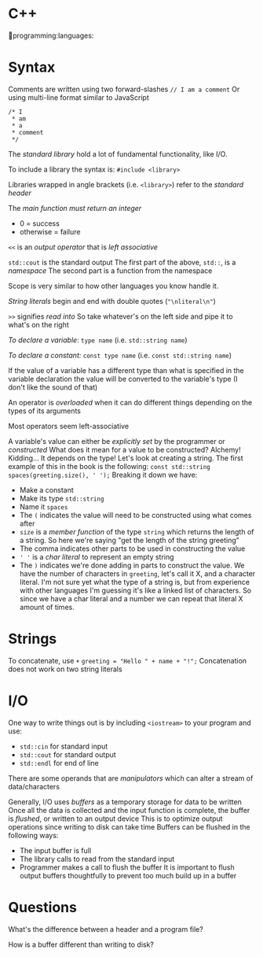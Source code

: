 # C++
:book:programming:languages:


# Syntax
Comments are written using two forward-slashes
`// I am a comment`
Or using multi-line format similar to JavaScript
```
/* I
 * am
 * a
 * comment
 */
```

The *standard library* hold a lot of fundamental functionality, like I/O.

To include a library the syntax is:
`#include <library>`

Libraries wrapped in angle brackets (i.e. `<library>`) refer to the *standard header*

The *main function must return an integer*
- 0 = success
- otherwise = failure

`<<` is an *output operator* that is *left associative*

`std::cout` is the standard output
The first part of the above, `std::`, is a *namespace*
The second part is a function from the namespace

Scope is very similar to how other languages you know handle it.

*String literals* begin and end with double quotes (`"\nliteral\n"`)

`>>` signifies *read into*
So take whatever's on the left side and pipe it to what's on the right

*To declare a variable*: `type name` (i.e. `std::string name`)

*To declare a constant:* `const type name` (i.e. `const std::string name`)

If the value of a variable has a different type than what is specified in the variable declaration the value will be converted to the variable's type (I don't like the sound of that)

An operator is *overloaded* when it can do different things depending on the types of its arguments

Most operators seem left-associative

A variable's value can either be *explicitly set* by the programmer or *constructed*
What does it mean for a value to be constructed?
Alchemy! Kidding...
It depends on the type!
Let's look at creating a string.
The first example of this in the book is the following:
`const std::string spaces(greeting.size(), ' ');`
Breaking it down we have:
- Make a constant
- Make its type `std::string`
- Name it `spaces`
- The `(` indicates the value will need to be constructed using what comes after
- `size` is a *member function* of the type `string` which returns the length of a string. So here we're saying "get the length of the string greeting"
- The comma indicates other parts to be used in constructing the value
- `' '` is a *char literal* to represent an empty string
- The `)` indicates we're done adding in parts to construct the value. We have the number of characters in `greeting`, let's call it X, and a character literal. I'm not sure yet what the type of a string is, but from experience with other languages I'm guessing it's like a linked list of characters. So since we have a char literal and a number we can repeat that literal X amount of times.


# Strings
To concatenate, use `+`
`greeting = "Hello " + name + "!";`
Concatenation does not work on two string literals


# I/O
One way to write things out is by including `<iostream>` to your program and use:
- `std::cin` for standard input
- `std::cout` for standard output
- `std::endl` for end of line

There are some operands that are *manipulators* which can alter a stream of data/characters

Generally, I/O uses *buffers* as a temporary storage for data to be written
Once all the data is collected and the input function is complete, the buffer is *flushed*, or written to an output device
This is to optimize output operations since writing to disk can take time
Buffers can be flushed in the following ways:
- The input buffer is full
- The library calls to read from the standard input
- Programmer makes a call to flush the buffer
It is important to flush output buffers thoughtfully to prevent too much build up in a buffer


# Questions
What's the difference between a header and a program file?

How is a buffer different than writing to disk?
